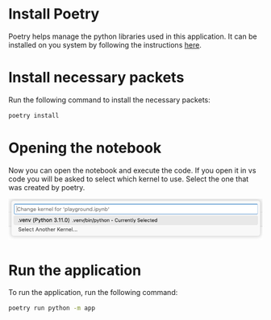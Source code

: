 # Install Poetry

Poetry helps manage the python libraries used in this application. It can be installed on you system by following the instructions [here](https://python-poetry.org/docs/).

# Install necessary packets

Run the following command to install the necessary packets:

```bash
poetry install
```

# Opening the notebook

Now you can open the notebook and execute the code. If you open it in vs code you will be asked to select which kernel to use. Select the one that was created by poetry.

![](img/select-kernel.png)

# Run the application

To run the application, run the following command:

```bash
poetry run python -m app
```
